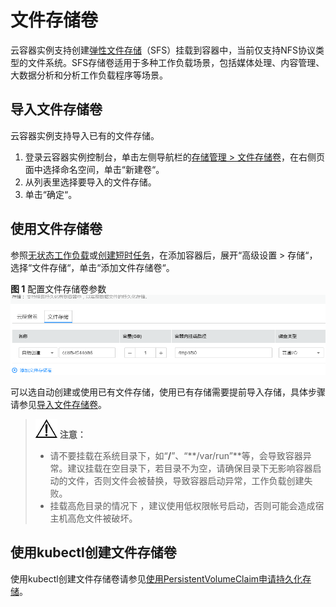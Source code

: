 # 文件存储卷<a name="cci_01_0062"></a>

云容器实例支持创建[弹性文件存储](https://www.huaweicloud.com/product/sfs.html)（SFS）挂载到容器中，当前仅支持NFS协议类型的文件系统。SFS存储卷适用于多种工作负载场景，包括媒体处理、内容管理、大数据分析和分析工作负载程序等场景。

## 导入文件存储卷<a name="section19847172452713"></a>

云容器实例支持导入已有的文件存储。

1.  登录云容器实例控制台，单击左侧导航栏的[存储管理 \> 文件存储卷](https://console.huaweicloud.com/cci/#/app/storage/sfs/list)，在右侧页面中选择命名空间，单击“新建卷“。
2.  从列表里选择要导入的文件存储。
3.  单击“确定“。

## 使用文件存储卷<a name="section10843102482720"></a>

参照[无状态工作负载](无状态工作负载.md)或[创建短时任务](短时任务.md#section1754218181551)，在添加容器后，展开“高级设置 \> 存储“，选择“文件存储“，单击“添加文件存储卷“。

**图 1**  配置文件存储卷参数<a name="fig19917121443319"></a>  
![](figures/配置文件存储卷参数.png "配置文件存储卷参数")

可以选自动创建或使用已有文件存储，使用已有存储需要提前导入存储，具体步骤请参见[导入文件存储卷](#section19847172452713)。

>![](public_sys-resources/icon-notice.gif) **注意：**   
>-   请不要挂载在系统目录下，如“**/**”、“**/var/run”**等，会导致容器异常。建议挂载在空目录下，若目录不为空，请确保目录下无影响容器启动的文件，否则文件会被替换，导致容器启动异常，工作负载创建失败。  
>-   挂载高危目录的情况下 ，建议使用低权限帐号启动，否则可能会造成宿主机高危文件被破坏。  

## 使用kubectl创建文件存储卷<a name="section1325510162316"></a>

使用kubectl创建文件存储卷请参见[使用PersistentVolumeClaim申请持久化存储](https://support.huaweicloud.com/devg-cci/cci_05_0014.html)。

